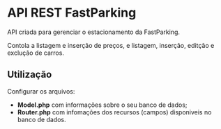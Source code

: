 # API REST FastParking

API criada para gerenciar o estacionamento da FastParking.

Contola a listagem e inserção de preços, e listagem, inserção, editção e exclução de carros.

## Utilização
Configurar os arquivos:
- **Model.php** com informações sobre o seu banco de dados;
- **Router.php** com infomações dos recursos (campos) disponiveis no banco de dados.